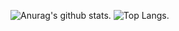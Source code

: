 <!--
**Takayyz/Takayyz** is a ✨ _special_ ✨ repository because its `README.md` (this file) appears on your GitHub profile.

Here are some ideas to get you started:

- 🔭 I’m currently working on ...
- 🌱 I’m currently learning ...
- 👯 I’m looking to collaborate on ...
- 🤔 I’m looking for help with ...
- 💬 Ask me about ...
- 📫 How to reach me: ...
- 😄 Pronouns: ...
- ⚡ Fun fact: ...
-->

![Anurag's github stats](https://github-readme-stats.vercel.app/api?username=Takayyz&count_private=true&show_icons=true&theme=tokyonight). 
![Top Langs](https://github-readme-stats.vercel.app/api/top-langs/?username=Takayyz&layout=compact). 

